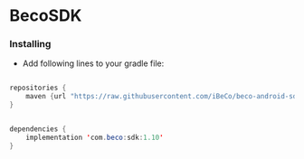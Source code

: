 # BecoSDK
### Installing
* Add following lines to your gradle file:

```java

repositories {
    maven {url "https://raw.githubusercontent.com/iBeCo/beco-android-sdk-release/release"}
}


dependencies {
    implementation 'com.beco:sdk:1.10'
}
```
